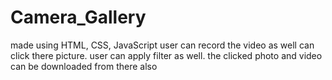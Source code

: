# Camera_Gallery

made using HTML, CSS, JavaScript 
user can record the video as well can click there picture. user can apply filter as well. the clicked photo and video can be downloaded from there also 
